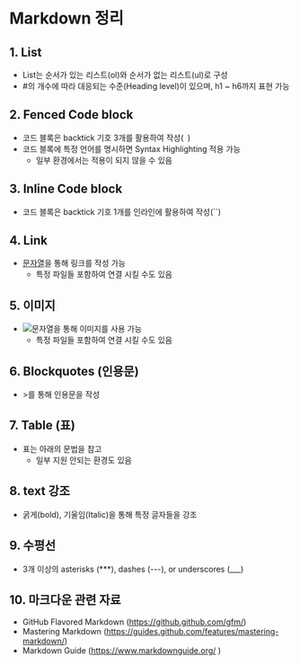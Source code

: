 # Markdown 정리

## 1. List

- List는 순서가 있는 리스트(ol)와 순서가 없는 리스트(ul)로 구성
- \#의 개수에 따라 대응되는 수준(Heading level)이 있으며, h1 ~ h6까지 표현 가능

## 2. Fenced Code block

- 코드 블록은 backtick 기호 3개를 활용하여 작성(``` ```)
- 코드 블록에 특정 언어를 명시하면 Syntax Highlighting 적용 가능
  - 일부 환경에서는 적용이 되지 않을 수 있음

## 3. Inline Code block

- 코드 블록은 backtick 기호 1개를 인라인에 활용하여 작성(``)

## 4. Link

- [문자열](url)을 통해 링크를 작성 가능
  - 특정 파일들 포함하여 연결 시킬 수도 있음

## 5. 이미지

- ![문자열](url)을 통해 이미지를 사용 가능
  -  특정 파일들 포함하여 연결 시킬 수도 있음

 ## 6. Blockquotes (인용문)

- \>를 통해 인용문을 작성

## 7. Table (표)

- 표는 아래의 문법을 참고
  - 일부 지원 안되는 환경도 있음

## 8. text 강조

- 굵게(bold), 기울임(Italic)을 통해 특정 글자들을 강조

## 9. 수평선

- 3개 이상의 asterisks (***), dashes (---), or underscores (___)

## 10. 마크다운 관련 자료

- GitHub Flavored Markdown (https://github.github.com/gfm/)
- Mastering Markdown (https://guides.github.com/features/mastering-markdown/)
- Markdown Guide (https://www.markdownguide.org/ )